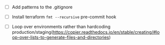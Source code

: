 - [ ] Add patterns to the .gitignore
- [ ] Install terraform `fmt --recursive` pre-commit hook
- [ ] Loop over environments rather than hardcoding production/staging(https://copier.readthedocs.io/en/stable/creating/#loop-over-lists-to-generate-files-and-directories)

